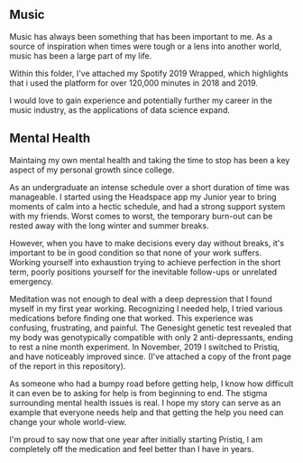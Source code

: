 ## Music

Music has always been something that has been important to me. As a source of inspiration when times were tough or a lens into another world, music has been a large part of my life.

Within this folder, I've attached my Spotify 2019 Wrapped, which highlights that i used the platform for over 120,000 minutes in 2018 and 2019. 

I would love to gain experience and potentially further my career in the music industry, as the applications of data science expand.

## Mental Health

Maintaing my own mental health and taking the time to stop has been a key aspect of my personal growth since college. 

As an undergraduate an intense schedule over a short duration of time was manageable. I started using the Headspace app my Junior year to bring moments of calm into a hectic schedule, and had a strong support system with my friends. Worst comes to worst, the temporary burn-out can be rested away with the long winter and summer breaks.

However, when you have to make decisions every day without breaks, it's important to be in good condition so that none of your work suffers. Working yourself into exhaustion trying to achieve perfection in the short term, poorly positions yourself for the inevitable follow-ups or unrelated emergency.  

Meditation was not enough to deal with a deep depression that I found myself in my first year working. Recognizing I needed help, I tried various medications before finding one that worked. This experience was confusing, frustrating, and painful. The Genesight genetic test revealed that my body was genotypically compatible with only 2 anti-depressants, ending to rest a nine month experiment. In November, 2019 I switched to Pristiq, and have noticeably improved since. (I've attached a copy of the front page of the report in this repository).

As someone who had a bumpy road before getting help, I know how difficult it can even be to asking for help is from beginning to end. The stigma surrounding mental health issues is real. I hope my story can serve as an example that everyone needs help and that getting the help you need can change your whole world-view. 

I'm proud to say now that one year after initially starting Pristiq, I am completely off the medication and feel better than I have in years. 

